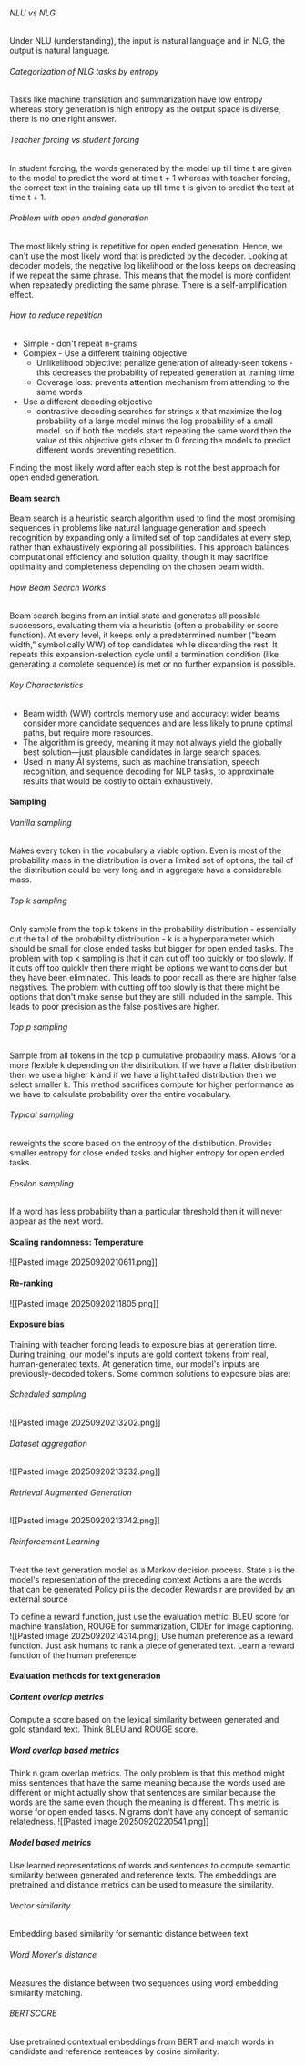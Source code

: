 ###### NLU vs NLG
Under NLU (understanding), the input is natural language and in NLG, the output is natural language. 
###### Categorization of NLG tasks by entropy
Tasks like machine translation and summarization have low entropy whereas story generation is high entropy as the output space is diverse, there is no one right answer.
###### Teacher forcing vs student forcing
In student forcing, the words generated by the model up till time t are given to the model to predict the word at time t + 1 whereas with teacher forcing, the correct text in the training data up till time t is given to predict the text at time t + 1.
###### Problem with open ended generation
The most likely string is repetitive for open ended generation. Hence, we can't use the most likely word that is predicted by the decoder.  Looking at decoder models, the negative log likelihood or the loss keeps on decreasing if we repeat the same phrase. This means that the model is more confident when repeatedly predicting the same phrase. There is a self-amplification effect.
###### How to reduce repetition
- Simple - don't repeat n-grams
- Complex - Use a different training objective
	- Unlikelihood objective: penalize generation of already-seen tokens - this decreases the probability of repeated generation at training time
	- Coverage loss: prevents attention mechanism from attending to the same words 
- Use a different decoding objective
	- contrastive decoding searches for strings x that maximize the log probability of a large model minus the log probability of a small model. so if both the models start repeating the same word then the value of this objective gets closer to 0 forcing the models to predict different words preventing repetition.  

Finding the most likely word after each step is not the best approach for open ended generation. 

#### Beam search
Beam search is a heuristic search algorithm used to find the most promising sequences in problems like natural language generation and speech recognition by expanding only a limited set of top candidates at every step, rather than exhaustively exploring all possibilities. This approach balances computational efficiency and solution quality, though it may sacrifice optimality and completeness depending on the chosen beam width.[](https://en.wikipedia.org/wiki/Beam_search)
###### How Beam Search Works
Beam search begins from an initial state and generates all possible successors, evaluating them via a heuristic (often a probability or score function). At every level, it keeps only a predetermined number (“beam width,” symbolically WW) of top candidates while discarding the rest. It repeats this expansion-selection cycle until a termination condition (like generating a complete sequence) is met or no further expansion is possible.[](https://www.geeksforgeeks.org/machine-learning/introduction-to-beam-search-algorithm/)
###### Key Characteristics
- Beam width (WW) controls memory use and accuracy: wider beams consider more candidate sequences and are less likely to prune optimal paths, but require more resources.[](https://en.wikipedia.org/wiki/Beam_search)
- The algorithm is greedy, meaning it may not always yield the globally best solution—just plausible candidates in large search spaces.[](https://www.geeksforgeeks.org/machine-learning/introduction-to-beam-search-algorithm/)
- Used in many AI systems, such as machine translation, speech recognition, and sequence decoding for NLP tasks, to approximate results that would be costly to obtain exhaustively.
#### Sampling
###### Vanilla sampling
Makes every token in the vocabulary a viable option. Even is most of the probability mass in the distribution is over a limited set of options, the tail of the distribution could be very long and in aggregate have a considerable mass. 
###### Top k sampling
Only sample from the top k tokens in the probability distribution - essentially cut the tail of the probability distribution - k is a hyperparameter which should be small for close ended tasks but bigger for open ended tasks. 
The problem with top k sampling is that it can cut off too quickly or too slowly. If it cuts off too quickly then there might be options we want to consider but they have been eliminated. This leads to poor recall as there are higher false negatives. The problem with cutting off too slowly is that there might be options that don't make sense but they are still included in the sample. This leads to poor precision as the false positives are higher. 
###### Top p sampling
Sample from all tokens in the top p cumulative probability mass. Allows for a more flexible k depending on the distribution. If we have a flatter distribution then we use a higher k and if we have a light tailed distribution then we select smaller k. This method sacrifices compute for higher performance as we have to calculate probability over the entire vocabulary.
###### Typical sampling
reweights the score based on the entropy of the distribution. Provides smaller entropy for close ended tasks and higher entropy for open ended tasks. 
###### Epsilon sampling
If a word has less probability than a particular threshold then it will never appear as the next word. 
#### Scaling randomness: Temperature
![[Pasted image 20250920210611.png]]
#### Re-ranking
![[Pasted image 20250920211805.png]]
#### Exposure bias
Training with teacher forcing leads to exposure bias at generation time. During training, our model's inputs are gold context tokens from real, human-generated texts. At generation time, our model's inputs are previously-decoded tokens. Some common solutions to exposure bias are:
###### Scheduled sampling
![[Pasted image 20250920213202.png]]
###### Dataset aggregation
![[Pasted image 20250920213232.png]]
###### Retrieval Augmented Generation
![[Pasted image 20250920213742.png]]
###### Reinforcement Learning
Treat the text generation model as a Markov decision process. 
State s is the model's representation of the preceding context
Actions a are the words that can be generated
Policy pi is the decoder 
Rewards r are provided by an external source

To define a reward function, just use the evaluation metric:
BLEU score for machine translation, ROUGE for summarization, CIDEr for image captioning.
![[Pasted image 20250920214314.png]]
Use human preference as a reward function. Just ask humans to rank a piece of generated text. Learn a reward function of the human preference. 
#### Evaluation methods for text generation
##### Content overlap metrics
Compute a score based on the lexical similarity between generated and gold standard text. Think BLEU and ROUGE score.
##### Word overlap based metrics
Think n gram overlap metrics. The only problem is that this method might miss sentences that have the same meaning because the words used are different or might actually show that sentences are similar because the words are the same even though the meaning is different. 
This metric is worse for open ended tasks. 
N grams don't have any concept of semantic relatedness. 
![[Pasted image 20250920220541.png]]
##### Model based metrics
Use learned representations of words and sentences to compute semantic similarity between generated and reference texts. The embeddings are pretrained and distance metrics can be used to measure the similarity.
###### Vector similarity
Embedding based similarity for semantic distance between text
###### Word Mover's distance
Measures the distance between two sequences using word embedding similarity matching. 
###### BERTSCORE
Use pretrained contextual embeddings from BERT and match words in candidate and reference sentences by cosine similarity. 




